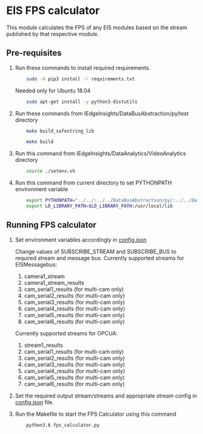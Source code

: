 # EIS FPS calculator

This module calculates the FPS of any EIS modules based on the stream published by that respective module.

## Pre-requisites

1. Run these commands to install required requirements.

    ```sh
        sudo -H pip3 install -r requirements.txt
    ```

    Needed only for Ubuntu 18.04
    ```sh
        sudo apt-get install -y python3-distutils
    ```

2. Run these commands from IEdgeInsights/DataBusAbstraction/py/test directory

    ```sh
        make build_safestring_lib
    ```

    ```sh
        make build
    ```

3. Run this command from IEdgeInsights/DataAnalytics/VideoAnalytics directory

    ```sh
        source ./setenv.sh
    ```

4. Run this command from current directory to set PYTHONPATH environment variable

    ```sh
        export PYTHONPATH="../../:../../DataBusAbstraction/py/:../../DataBusAbstraction/:../../libs/EISMessageBus"
        export LD_LIBRARY_PATH=$LD_LIBRARY_PATH:/usr/local/lib
    ```

## Running FPS calculator

1. Set environment variables accordingly in [config.json](config.json)

    Change values of SUBSCRIBE_STREAM and SUBSCRIBE_BUS to required stream and message bus.
    Currently supported streams for EISMessagebus:
    1. camera1_stream
    2. camera1_stream_results
    3. cam_serial1_results (for multi-cam only)
    4. cam_serial2_results (for multi-cam only)
    5. cam_serial3_results (for multi-cam only)
    6. cam_serial4_results (for multi-cam only)
    7. cam_serial5_results (for multi-cam only)
    8. cam_serial6_results (for multi-cam only)

    Currently supported streams for OPCUA:
    1. stream1_results
    2. cam_serial1_results (for multi-cam only)
    3. cam_serial2_results (for multi-cam only)
    4. cam_serial3_results (for multi-cam only)
    5. cam_serial4_results (for multi-cam only)
    6. cam_serial5_results (for multi-cam only)
    7. cam_serial6_results (for multi-cam only)

2. Set the required output stream/streams and appropriate stream config in [config.json](config.json) file.

3. Run the Makefile to start the FPS Calculator using this command

    ```sh
        python3.6 fps_calculator.py
    ```
